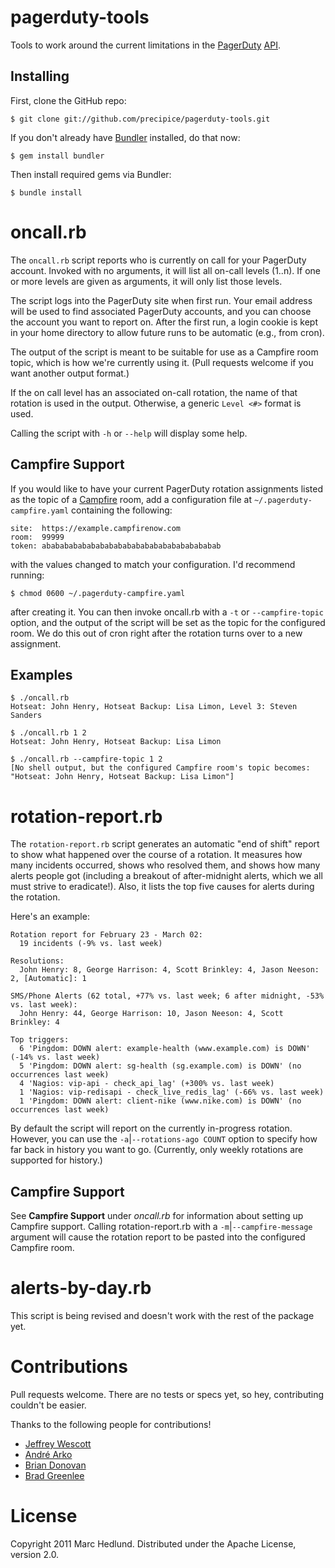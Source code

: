 # pagerduty-tools #

Tools to work around the current limitations in the
[PagerDuty](http://www.pagerduty.com)
[API](http://www.pagerduty.com/docs/api/api-documentation).

## Installing ##

First, clone the GitHub repo:

    $ git clone git://github.com/precipice/pagerduty-tools.git

If you don't already have [Bundler](http://gembundler.com/) installed, do that
now:

    $ gem install bundler

Then install required gems via Bundler:

    $ bundle install

# oncall.rb #

The `oncall.rb` script reports who is currently on call for your PagerDuty
account. Invoked with no arguments, it will list all on-call levels (1..n). If
one or more levels are given as arguments, it will only list those levels.

The script logs into the PagerDuty site when first run. Your email address
will be used to find associated PagerDuty accounts, and you can choose the
account you want to report on. After the first run, a login cookie is kept in
your home directory to allow future runs to be automatic (e.g., from cron).

The output of the script is meant to be suitable for use as a Campfire room
topic, which is how we're currently using it. (Pull requests welcome if you
want another output format.)

If the on call level has an associated on-call rotation, the name of that
rotation is used in the output. Otherwise, a generic `Level <#>` format is
used.

Calling the script with `-h` or `--help` will display some help.

## Campfire Support ##

If you would like to have your current PagerDuty rotation assignments listed
as the topic of a [Campfire](http://www.campfirenow.com) room, add a
configuration file at `~/.pagerduty-campfire.yaml` containing the following:

    site:  https://example.campfirenow.com
    room:  99999
    token: abababababababababababababababababababab

with the values changed to match your configuration. I'd recommend running:

    $ chmod 0600 ~/.pagerduty-campfire.yaml

after creating it. You can then invoke oncall.rb with a `-t` or
`--campfire-topic` option, and the output of the script will be set as the
topic for the configured room. We do this out of cron right after the rotation
turns over to a new assignment.

## Examples ##

    $ ./oncall.rb
    Hotseat: John Henry, Hotseat Backup: Lisa Limon, Level 3: Steven Sanders

    $ ./oncall.rb 1 2
    Hotseat: John Henry, Hotseat Backup: Lisa Limon

    $ ./oncall.rb --campfire-topic 1 2
    [No shell output, but the configured Campfire room's topic becomes:
    "Hotseat: John Henry, Hotseat Backup: Lisa Limon"]

# rotation-report.rb #

The `rotation-report.rb` script generates an automatic "end of shift" report
to show what happened over the course of a rotation. It measures how many
incidents occurred, shows who resolved them, and shows how many alerts people
got (including a breakout of after-midnight alerts, which we all must strive
to eradicate!). Also, it lists the top five causes for alerts during the
rotation.

Here's an example:

    Rotation report for February 23 - March 02:
      19 incidents (-9% vs. last week)

    Resolutions:
      John Henry: 8, George Harrison: 4, Scott Brinkley: 4, Jason Neeson: 2, [Automatic]: 1

    SMS/Phone Alerts (62 total, +77% vs. last week; 6 after midnight, -53% vs. last week):
      John Henry: 44, George Harrison: 10, Jason Neeson: 4, Scott Brinkley: 4

    Top triggers:
      6 'Pingdom: DOWN alert: example-health (www.example.com) is DOWN' (-14% vs. last week)
      5 'Pingdom: DOWN alert: sg-health (sg.example.com) is DOWN' (no occurrences last week)
      4 'Nagios: vip-api - check_api_lag' (+300% vs. last week)
      1 'Nagios: vip-redisapi - check_live_redis_lag' (-66% vs. last week)
      1 'Pingdom: DOWN alert: client-nike (www.nike.com) is DOWN' (no occurrences last week)

By default the script will report on the currently in-progress rotation.
However, you can use the `-a`|`--rotations-ago COUNT` option to specify how
far back in history you want to go. (Currently, only weekly rotations are
supported for history.)

## Campfire Support ##

See __Campfire Support__ under *oncall.rb* for information about setting up
Campfire support. Calling rotation-report.rb with a `-m`|`--campfire-message`
argument will cause the rotation report to be pasted into the configured Campfire
room.

# alerts-by-day.rb #

This script is being revised and doesn't work with the rest of the package yet.

# Contributions #

Pull requests welcome. There are no tests or specs yet, so hey, contributing
couldn't be easier.

Thanks to the following people for contributions!

* [Jeffrey Wescott](https://github.com/binaryfeed)
* [André Arko](https://github.com/indirect)
* [Brian Donovan](https://github.com/eventualbuddha)
* [Brad Greenlee](https://github.com/bgreenlee)

# License #

Copyright 2011 Marc Hedlund. Distributed under the Apache License, version 2.0.

